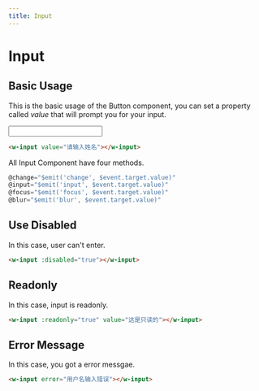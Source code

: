 ```yaml
---
title: Input
---
```


# Input
## Basic Usage
This is the basic usage of the Button component, you can set a property called *value* that will prompt you for your input.

<ClientOnly>
  <Input></Input>
</ClientOnly>

``` html
<w-input value="请输入姓名"></w-input>
```
All Input Component have four methods.

``` javascript
@change="$emit('change', $event.target.value)" 
@input="$emit('input', $event.target.value)"
@focus="$emit('focus', $event.target.value)"
@blur="$emit('blur', $event.target.value)"
```
## Use Disabled
In this case, user can't enter.

<ClientOnly>
  <InputDisabled></InputDisabled>
</ClientOnly>

``` html
<w-input :disabled="true"></w-input>
```
## Readonly
In this case, input is readonly.

<ClientOnly>
  <InputReadonly></InputReadonly>
</ClientOnly>

``` html
<w-input :readonly="true" value="这是只读的"></w-input>
```
## Error Message
In this case, you got a error messgae.

<ClientOnly>
  <InputError></InputError>
</ClientOnly>

``` html
<w-input error="用户名输入错误"></w-input>
```
